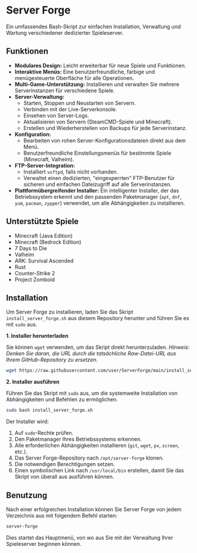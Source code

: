 # Server Forge

Ein umfassendes Bash-Skript zur einfachen Installation, Verwaltung und Wartung verschiedener dedizierter Spieleserver.

## Funktionen

- **Modulares Design:** Leicht erweiterbar für neue Spiele und Funktionen.
- **Interaktive Menüs:** Eine benutzerfreundliche, farbige und menügesteuerte Oberfläche für alle Operationen.
- **Multi-Game-Unterstützung:** Installieren und verwalten Sie mehrere Serverinstanzen für verschiedene Spiele.
- **Server-Verwaltung:**
  - Starten, Stoppen und Neustarten von Servern.
  - Verbinden mit der Live-Serverkonsole.
  - Einsehen von Server-Logs.
  - Aktualisieren von Servern (SteamCMD-Spiele und Minecraft).
  - Erstellen und Wiederherstellen von Backups für jede Serverinstanz.
- **Konfiguration:**
  - Bearbeiten von rohen Server-Konfigurationsdateien direkt aus dem Menü.
  - Benutzerfreundliche Einstellungsmenüs für bestimmte Spiele (Minecraft, Valheim).
- **FTP-Server-Integration:**
  - Installiert `vsftpd`, falls nicht vorhanden.
  - Verwaltet einen dedizierten, "eingesperrten" FTP-Benutzer für sicheren und einfachen Dateizugriff auf alle Serverinstanzen.
- **Plattformübergreifender Installer:** Ein intelligenter Installer, der das Betriebssystem erkennt und den passenden Paketmanager (`apt`, `dnf`, `yum`, `pacman`, `zypper`) verwendet, um alle Abhängigkeiten zu installieren.

## Unterstützte Spiele

- Minecraft (Java Edition)
- Minecraft (Bedrock Edition)
- 7 Days to Die
- Valheim
- ARK: Survival Ascended
- Rust
- Counter-Strike 2
- Project Zomboid

## Installation

Um Server Forge zu installieren, laden Sie das Skript `install_server_forge.sh` aus diesem Repository herunter und führen Sie es mit `sudo` aus.

**1. Installer herunterladen**

Sie können `wget` verwenden, um das Skript direkt herunterzuladen.
*Hinweis: Denken Sie daran, die URL durch die tatsächliche Raw-Datei-URL aus Ihrem GitHub-Repository zu ersetzen.*

```bash
wget https://raw.githubusercontent.com/user/ServerForge/main/install_server_forge.sh
```

**2. Installer ausführen**

Führen Sie das Skript mit `sudo` aus, um die systemweite Installation von Abhängigkeiten und Befehlen zu ermöglichen.

```bash
sudo bash install_server_forge.sh
```

Der Installer wird:
1.  Auf `sudo`-Rechte prüfen.
2.  Den Paketmanager Ihres Betriebssystems erkennen.
3.  Alle erforderlichen Abhängigkeiten installieren (`git`, `wget`, `pv`, `screen`, etc.).
4.  Das Server Forge-Repository nach `/opt/server-forge` klonen.
5.  Die notwendigen Berechtigungen setzen.
6.  Einen symbolischen Link nach `/usr/local/bin` erstellen, damit Sie das Skript von überall aus ausführen können.

## Benutzung

Nach einer erfolgreichen Installation können Sie Server Forge von jedem Verzeichnis aus mit folgendem Befehl starten:

```bash
server-forge
```

Dies startet das Hauptmenü, von wo aus Sie mit der Verwaltung Ihrer Spieleserver beginnen können.